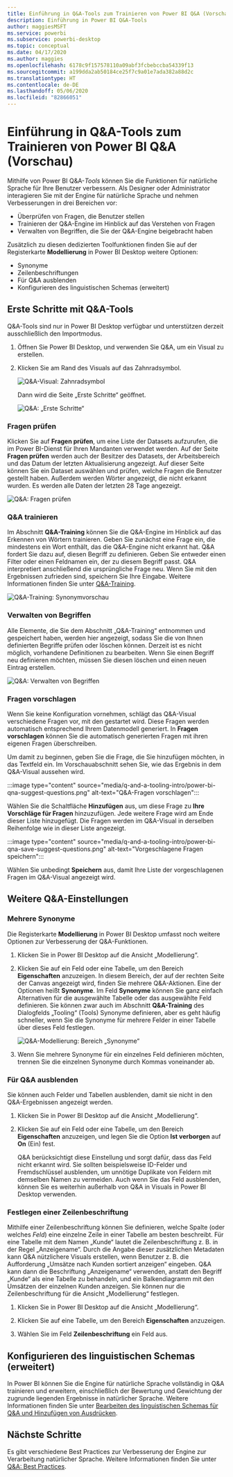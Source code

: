 ```yaml
---
title: Einführung in Q&A-Tools zum Trainieren von Power BI Q&A (Vorschau)
description: Einführung in Power BI Q&A-Tools
author: maggiesMSFT
ms.service: powerbi
ms.subservice: powerbi-desktop
ms.topic: conceptual
ms.date: 04/17/2020
ms.author: maggies
ms.openlocfilehash: 6178c9f157578110a09abf3fcbebccba54339f13
ms.sourcegitcommit: a199dda2ab50184ce25f7c9a01e7ada382a88d2c
ms.translationtype: HT
ms.contentlocale: de-DE
ms.lasthandoff: 05/06/2020
ms.locfileid: "82866051"
---
```

# <a name="intro-to-qa-tooling-to-train-power-bi-qa-preview"></a>Einführung in Q&A-Tools zum Trainieren von Power BI Q&A (Vorschau)

Mithilfe von Power BI Q&A-*Tools* können Sie die Funktionen für natürliche Sprache für Ihre Benutzer verbessern. Als Designer oder Administrator interagieren Sie mit der Engine für natürliche Sprache und nehmen Verbesserungen in drei Bereichen vor: 

- Überprüfen von Fragen, die Benutzer stellen
- Trainieren der Q&A-Engine im Hinblick auf das Verstehen von Fragen
- Verwalten von Begriffen, die Sie der Q&A-Engine beigebracht haben

Zusätzlich zu diesen dedizierten Toolfunktionen finden Sie auf der Registerkarte **Modellierung** in Power BI Desktop weitere Optionen:  

- Synonyme
- Zeilenbeschriftungen
- Für Q&A ausblenden
- Konfigurieren des linguistischen Schemas (erweitert)

## <a name="get-started-with-qa-tooling"></a>Erste Schritte mit Q&A-Tools

Q&A-Tools sind nur in Power BI Desktop verfügbar und unterstützen derzeit ausschließlich den Importmodus.

1. Öffnen Sie Power BI Desktop, und verwenden Sie Q&A, um ein Visual zu erstellen. 
2. Klicken Sie am Rand des Visuals auf das Zahnradsymbol. 

    ![Q&A-Visual: Zahnradsymbol](media/q-and-a-tooling-intro/qna-visual-gear.png)

    Dann wird die Seite „Erste Schritte“ geöffnet.  

    ![Q&A: „Erste Schritte“](media/q-and-a-tooling-intro/qna-tooling-dialog.png)

### <a name="review-questions"></a>Fragen prüfen

Klicken Sie auf **Fragen prüfen**, um eine Liste der Datasets aufzurufen, die im Power BI-Dienst für Ihren Mandanten verwendet werden. Auf der Seite **Fragen prüfen** werden auch der Besitzer des Datasets, der Arbeitsbereich und das Datum der letzten Aktualisierung angezeigt. Auf dieser Seite können Sie ein Dataset auswählen und prüfen, welche Fragen die Benutzer gestellt haben. Außerdem werden Wörter angezeigt, die nicht erkannt wurden. Es werden alle Daten der letzten 28 Tage angezeigt.

![Q&A: Fragen prüfen](media/q-and-a-tooling-intro/qna-tooling-review-questions.png)

### <a name="teach-qa"></a>Q&A trainieren

Im Abschnitt **Q&A-Training** können Sie die Q&A-Engine im Hinblick auf das Erkennen von Wörtern trainieren. Geben Sie zunächst eine Frage ein, die mindestens ein Wort enthält, das die Q&A-Engine nicht erkannt hat. Q&A fordert Sie dazu auf, diesen Begriff zu definieren. Geben Sie entweder einen Filter oder einen Feldnamen ein, der zu diesem Begriff passt. Q&A interpretiert anschließend die ursprüngliche Frage neu. Wenn Sie mit den Ergebnissen zufrieden sind, speichern Sie Ihre Eingabe. Weitere Informationen finden Sie unter [Q&A-Training](q-and-a-tooling-teach-q-and-a.md).

![Q&A-Training: Synonymvorschau](media/q-and-a-tooling-intro/qna-tooling-teach-fixpreview.png)

### <a name="manage-terms"></a>Verwalten von Begriffen

Alle Elemente, die Sie dem Abschnitt „Q&A-Training“ entnommen und gespeichert haben, werden hier angezeigt, sodass Sie die von Ihnen definierten Begriffe prüfen oder löschen können. Derzeit ist es nicht möglich, vorhandene Definitionen zu bearbeiten. Wenn Sie einen Begriff neu definieren möchten, müssen Sie diesen löschen und einen neuen Eintrag erstellen.

![Q&A: Verwalten von Begriffen](media/q-and-a-tooling-intro/qna-manage-terms.png)

### <a name="suggest-questions"></a>Fragen vorschlagen

Wenn Sie keine Konfiguration vornehmen, schlägt das Q&A-Visual verschiedene Fragen vor, mit den gestartet wird. Diese Fragen werden automatisch entsprechend Ihrem Datenmodell generiert. In **Fragen vorschlagen** können Sie die automatisch generierten Fragen mit ihren eigenen Fragen überschreiben. 

Um damit zu beginnen, geben Sie die Frage, die Sie hinzufügen möchten, in das Textfeld ein. Im Vorschauabschnitt sehen Sie, wie das Ergebnis in dem Q&A-Visual aussehen wird. 

:::image type="content" source="media/q-and-a-tooling-intro/power-bi-qna-suggest-questions.png" alt-text="Q&A-Fragen vorschlagen":::
 
Wählen Sie die Schaltfläche **Hinzufügen** aus, um diese Frage zu **Ihre Vorschläge für Fragen** hinzuzufügen. Jede weitere Frage wird am Ende dieser Liste hinzugefügt. Die Fragen werden im Q&A-Visual in derselben Reihenfolge wie in dieser Liste angezeigt. 

:::image type="content" source="media/q-and-a-tooling-intro/power-bi-qna-save-suggest-questions.png" alt-text="Vorgeschlagene Fragen speichern":::
 
Wählen Sie unbedingt **Speichern** aus, damit Ihre Liste der vorgeschlagenen Fragen im Q&A-Visual angezeigt wird. 


## <a name="other-qa-settings"></a>Weitere Q&A-Einstellungen

### <a name="bulk-synonyms"></a>Mehrere Synonyme

Die Registerkarte **Modellierung** in Power BI Desktop umfasst noch weitere Optionen zur Verbesserung der Q&A-Funktionen. 

1. Klicken Sie in Power BI Desktop auf die Ansicht „Modellierung“.

2. Klicken Sie auf ein Feld oder eine Tabelle, um den Bereich **Eigenschaften** anzuzeigen.  In diesem Bereich, der auf der rechten Seite der Canvas angezeigt wird, finden Sie mehrere Q&A-Aktionen. Eine der Optionen heißt **Synonyme**. Im Feld **Synonyme** können Sie ganz einfach Alternativen für die ausgewählte Tabelle oder das ausgewählte Feld definieren. Sie können zwar auch im Abschnitt **Q&A-Training** des Dialogfelds „Tooling“ (Tools) Synonyme definieren, aber es geht häufig schneller, wenn Sie die Synonyme für mehrere Felder in einer Tabelle über dieses Feld festlegen.

    ![Q&A-Modellierung: Bereich „Synonyme“](media/q-and-a-tooling-intro/qna-modelling-pane-synonyms.png)

3. Wenn Sie mehrere Synonyme für ein einzelnes Feld definieren möchten, trennen Sie die einzelnen Synonyme durch Kommas voneinander ab.

### <a name="hide-from-qa"></a>Für Q&A ausblenden

Sie können auch Felder und Tabellen ausblenden, damit sie nicht in den Q&A-Ergebnissen angezeigt werden. 

1. Klicken Sie in Power BI Desktop auf die Ansicht „Modellierung“.

2. Klicken Sie auf ein Feld oder eine Tabelle, um den Bereich **Eigenschaften** anzuzeigen, und legen Sie die Option **Ist verborgen** auf **On** (Ein) fest.

    Q&A berücksichtigt diese Einstellung und sorgt dafür, dass das Feld nicht erkannt wird. Sie sollten beispielsweise ID-Felder und Fremdschlüssel ausblenden, um unnötige Duplikate von Feldern mit demselben Namen zu vermeiden. Auch wenn Sie das Feld ausblenden, können Sie es weiterhin außerhalb von Q&A in Visuals in Power BI Desktop verwenden.

### <a name="set-a-row-label"></a>Festlegen einer Zeilenbeschriftung

Mithilfe einer Zeilenbeschriftung können Sie definieren, welche Spalte (oder welches *Feld*) eine einzelne Zeile in einer Tabelle am besten beschreibt. Für eine Tabelle mit dem Namen „Kunde“ lautet die Zeilenbeschriftung z. B. in der Regel „Anzeigename“. Durch die Angabe dieser zusätzlichen Metadaten kann Q&A nützlichere Visuals erstellen, wenn Benutzer z. B. die Aufforderung „Umsätze nach Kunden sortiert anzeigen“ eingeben. Q&A kann dann die Beschriftung „Anzeigename“ verwenden, anstatt den Begriff „Kunde“ als eine Tabelle zu behandeln, und ein Balkendiagramm mit den Umsätzen der einzelnen Kunden anzeigen. Sie können nur die Zeilenbeschriftung für die Ansicht „Modellierung“ festlegen. 

1. Klicken Sie in Power BI Desktop auf die Ansicht „Modellierung“.

2. Klicken Sie auf eine Tabelle, um den Bereich **Eigenschaften** anzuzeigen.

3. Wählen Sie im Feld **Zeilenbeschriftung** ein Feld aus.

## <a name="configure-the-linguistic-schema-advanced"></a>Konfigurieren des linguistischen Schemas (erweitert)

In Power BI können Sie die Engine für natürliche Sprache vollständig in Q&A trainieren und erweitern, einschließlich der Bewertung und Gewichtung der zugrunde liegenden Ergebnisse in natürlicher Sprache. Weitere Informationen finden Sie unter [Bearbeiten des linguistischen Schemas für Q&A und Hinzufügen von Ausdrücken](q-and-a-tooling-advanced.md).

## <a name="next-steps"></a>Nächste Schritte

Es gibt verschiedene Best Practices zur Verbesserung der Engine zur Verarbeitung natürlicher Sprache. Weitere Informationen finden Sie unter [Q&A: Best Practices](q-and-a-best-practices.md).
